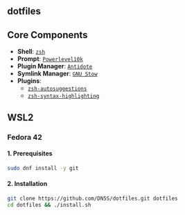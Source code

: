 ## dotfiles

## Core Components

* **Shell**: [`zsh`](https://www.zsh.org/)
* **Prompt**: [`Powerlevel10k`](https://github.com/romkatv/powerlevel10k)
* **Plugin Manager**: [`Antidote`](https://antidote.sh/)
* **Symlink  Manager**: [`GNU Stow`](https://www.gnu.org/software/stow/)
* **Plugins**:
    * [`zsh-autosuggestions`](https://github.com/zsh-users/zsh-autosuggestions)
    * [`zsh-syntax-highlighting`](https://github.com/zsh-users/zsh-syntax-highlighting)


## WSL2 
### Fedora 42

#### 1. Prerequisites
```bash
sudo dnf install -y git
```

#### 2. Installation
```bash
git clone https://github.com/DN5S/dotfiles.git dotfiles 
cd dotfiles && ./install.sh
```
